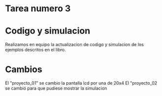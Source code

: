 # Tarea numero 3
# Codigo y simulacion
Realizamos en equipo la actualizacion de codigo y simulacion de los ejemplos descritos en el libro.
# Cambios
El "proyecto_01" se cambio la pantalla lcd por una de 20x4
El "proyecto_02 se cambió para que pudiese mostrar la simulacion
